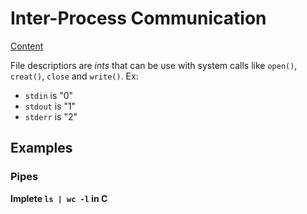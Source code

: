 # Inter-Process Communication

[Content](https://beej.us/guide/bgipc/html/multi/index.html)

File descriptiors are _ints_ that can be use with system calls like `open()`, `creat()`, `close` and `write()`. Ex:

* `stdin` is "0"
* `stdout` is "1"
* `stderr` is "2"

## Examples

### Pipes

**Implete `ls | wc -l` in C**

